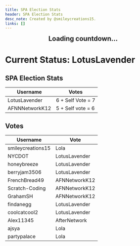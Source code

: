 ```yaml
---
title: SPA Election Stats
header: SPA Election Stats
desc_note: Created by @smileycreations15.
links: []
---
```

<h2 id="countdown" style="text-align: center;margin-top: 0px;">Loading countdown...</h2>

# Current Status: LotusLavender
## SPA Election Stats

| Username       | Votes   |
|----------------|---------|
| LotusLavender  | 6  + Self Vote = 7 |
| AFNNNetworkK12 | 5 + Self vote = 6 |

## Votes

| Username          | Vote             |
|-------------------|------------------|
| smileycreations15 | Lola    |
| NYCDOT            | LotusLavender    |
| honeybreeze       | LotusLavender    |
| berryjam3506      | LotusLavender    |
| FrenchBread49     | AFNNetworkK12    |
| Scratch-Coding    | AFNNetworkK12    |
| GrahamSH          | AFNNetworkK12    |
| findanegg         | LotusLavender    |
| coolcatcool2 | LotusLavender |
| Alex11345 | AfterNetwork |
| ajsya | Lola |
| partypalace | Lola |

<script>
// Set the date we're counting down to
var countDownDate = new Date("Jun 23, 2019 00:00:00 UTC+0000").getTime();

// Update the count down every 1 second
var x = setInterval(function() {

  // Get today's date and time
  var now = new Date().getTime();
    
  // Find the distance between now and the count down date
  var distance = countDownDate - now;
    
  // Time calculations for days, hours, minutes and seconds
  var days = Math.floor(distance / (1000 * 60 * 60 * 24));
  var hours = Math.floor((distance % (1000 * 60 * 60 * 24)) / (1000 * 60 * 60));
  var minutes = Math.floor((distance % (1000 * 60 * 60)) / (1000 * 60));
  var seconds = Math.floor((distance % (1000 * 60)) / 1000);
    
  // Output the result in an element with id="demo"
  document.getElementById("countdown").innerHTML = "Voting closes in: <br>" + days + " days " + hours + " hours "
  + minutes + " minutes " + seconds + " seconds ";
    
  // If the count down is over, write some text 
  if (distance < 0) {
    clearInterval(x);
    document.getElementById("countdown").innerHTML = "Voting has closed";
  }
}, 1000);
</script>
